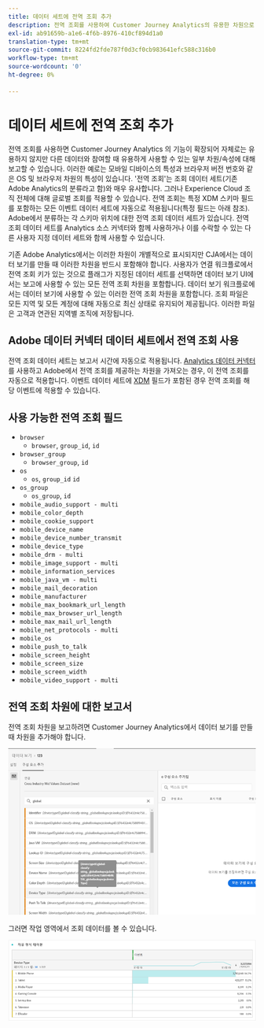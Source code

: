 ```yaml
---
title: 데이터 세트에 전역 조회 추가
description: 전역 조회를 사용하여 Customer Journey Analytics의 유용한 차원으로 보고를 보완할 수 있습니다.
exl-id: ab91659b-a1e6-4f6b-8976-410cf894d1a0
translation-type: tm+mt
source-git-commit: 8224fd2fde787f0d3cf0cb983641efc588c316b0
workflow-type: tm+mt
source-wordcount: '0'
ht-degree: 0%

---
```


# 데이터 세트에 전역 조회 추가

전역 조회를 사용하면 Customer Journey Analytics 의 기능이 확장되어 자체로는 유용하지 않지만 다른 데이터와 참여할 때 유용하게 사용할 수 있는 일부 차원/속성에 대해 보고할 수 있습니다. 이러한 예로는 모바일 디바이스의 특성과 브라우저 버전 번호와 같은 OS 및 브라우저 차원의 특성이 있습니다. &#39;전역 조회&#39;는 조회 데이터 세트(기존 Adobe Analytics의 분류라고 함)와 매우 유사합니다. 그러나 Experience Cloud 조직 전체에 대해 글로벌 조회를 적용할 수 있습니다. 전역 조회는 특정 XDM 스키마 필드를 포함하는 모든 이벤트 데이터 세트에 자동으로 적용됩니다(특정 필드는 아래 참조).
Adobe에서 분류하는 각 스키마 위치에 대한 전역 조회 데이터 세트가 있습니다. 전역 조회 데이터 세트를 Analytics 소스 커넥터와 함께 사용하거나 이를 수락할 수 있는 다른 사용자 지정 데이터 세트와 함께 사용할 수 있습니다.

기존 Adobe Analytics에서는 이러한 차원이 개별적으로 표시되지만 CJA에서는 데이터 보기를 만들 때 이러한 차원을 반드시 포함해야 합니다. 사용자가 연결 워크플로에서 전역 조회 키가 있는 것으로 플래그가 지정된 데이터 세트를 선택하면 데이터 보기 UI에서는 보고에 사용할 수 있는 모든 전역 조회 차원을 포함합니다. 데이터 보기 워크플로에서는 데이터 보기에 사용할 수 있는 이러한 전역 조회 차원을 포함합니다. 조회 파일은 모든 지역 및 모든 계정에 대해 자동으로 최신 상태로 유지되어 제공됩니다. 이러한 파일은 고객과 연관된 지역별 조직에 저장됩니다.

## Adobe 데이터 커넥터 데이터 세트에서 전역 조회 사용

전역 조회 데이터 세트는 보고서 시간에 자동으로 적용됩니다. [Analytics 데이터 커넥터](https://experienceleague.adobe.com/docs/experience-platform/sources/connectors/adobe-applications/analytics.html?lang=ko-KR#connectors)를 사용하고 Adobe에서 전역 조회를 제공하는 차원을 가져오는 경우, 이 전역 조회를 자동으로 적용합니다. 이벤트 데이터 세트에 [XDM](https://experienceleague.adobe.com/docs/experience-platform/xdm/home.html?lang=ko-KR) 필드가 포함된 경우 전역 조회를 해당 이벤트에 적용할 수 있습니다.

## 사용 가능한 전역 조회 필드

* `browser`
   * `browser`, `group_id`, `id`
* `browser_group`
   * `browser_group`, `id`
* `os`
   * `os`,  `group_id`  `id`
* `os_group`
   * `os_group`,  `id`
* `mobile_audio_support - multi`
* `mobile_color_depth`
* `mobile_cookie_support`
* `mobile_device_name`
* `mobile_device_number_transmit`
* `mobile_device_type`
* `mobile_drm - multi`
* `mobile_image_support - multi`
* `mobile_information_services`
* `mobile_java_vm - multi`
* `mobile_mail_decoration`
* `mobile_manufacturer`
* `mobile_max_bookmark_url_length`
* `mobile_max_browser_url_length`
* `mobile_max_mail_url_length`
* `mobile_net_protocols - multi`
* `mobile_os`
* `mobile_push_to_talk`
* `mobile_screen_height`
* `mobile_screen_size`
* `mobile_screen_width`
* `mobile_video_support - multi`

## 전역 조회 차원에 대한 보고서

전역 조회 차원을 보고하려면 Customer Journey Analytics에서 데이터 보기를 만들 때 차원을 추가해야 합니다.

![](assets/global-lookup.png)

그러면 작업 영역에서 조회 데이터를 볼 수 있습니다.

![](assets/gl-reporting.png)
